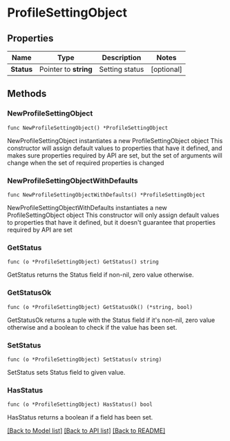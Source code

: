 # ProfileSettingObject

## Properties

Name | Type | Description | Notes
------------ | ------------- | ------------- | -------------
**Status** | Pointer to **string** | Setting status | [optional] 

## Methods

### NewProfileSettingObject

`func NewProfileSettingObject() *ProfileSettingObject`

NewProfileSettingObject instantiates a new ProfileSettingObject object
This constructor will assign default values to properties that have it defined,
and makes sure properties required by API are set, but the set of arguments
will change when the set of required properties is changed

### NewProfileSettingObjectWithDefaults

`func NewProfileSettingObjectWithDefaults() *ProfileSettingObject`

NewProfileSettingObjectWithDefaults instantiates a new ProfileSettingObject object
This constructor will only assign default values to properties that have it defined,
but it doesn't guarantee that properties required by API are set

### GetStatus

`func (o *ProfileSettingObject) GetStatus() string`

GetStatus returns the Status field if non-nil, zero value otherwise.

### GetStatusOk

`func (o *ProfileSettingObject) GetStatusOk() (*string, bool)`

GetStatusOk returns a tuple with the Status field if it's non-nil, zero value otherwise
and a boolean to check if the value has been set.

### SetStatus

`func (o *ProfileSettingObject) SetStatus(v string)`

SetStatus sets Status field to given value.

### HasStatus

`func (o *ProfileSettingObject) HasStatus() bool`

HasStatus returns a boolean if a field has been set.


[[Back to Model list]](../README.md#documentation-for-models) [[Back to API list]](../README.md#documentation-for-api-endpoints) [[Back to README]](../README.md)


